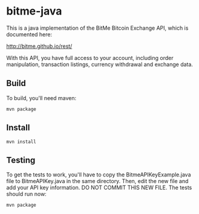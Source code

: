 # bitme-java
This is a java implementation of the BitMe Bitcoin Exchange API, which is
documented here:

http://bitme.github.io/rest/

With this API, you have full access to your account, including order
manipulation, transaction listings, currency withdrawal and exchange data.

## Build
To build, you'll need maven:

    mvn package

## Install

    mvn install

## Testing
To get the tests to work, you'll have to copy the BitmeAPIKeyExample.java
file to BitmeAPIKey.java in the same directory.  Then, edit the new file
and add your API key information.  DO NOT COMMIT THIS NEW FILE.  The
tests should run now:

    mvn package
